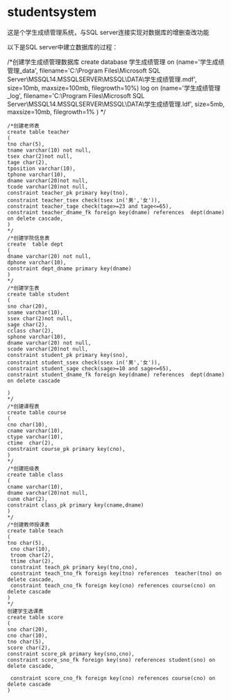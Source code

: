 # studentsystem
这是个学生成绩管理系统，与SQL server连接实现对数据库的增删查改功能

以下是SQL server中建立数据库的过程：



/*创建学生成绩管理数据库
create database 学生成绩管理
on
(name='学生成绩管理_data',
	filename='C:\Program Files\Microsoft SQL Server\MSSQL14.MSSQLSERVER\MSSQL\DATA\学生成绩管理.mdf',
	size=10mb,
	maxsize=100mb,
	filegrowth=10%)
	log on
	(name='学生成绩管理_log',
	filename='C:\Program Files\Microsoft SQL Server\MSSQL14.MSSQLSERVER\MSSQL\DATA\学生成绩管理.ldf',
	size=5mb,
	maxsize=10mb,
	filegrowth=1%
	)
	*/

	/*创建老师表
	create table teacher
	(
	tno char(5),
	tname varchar(10) not null,
	tsex char(2)not null,
	tage char(2),
	tposition varchar(10),
	tphone varchar(10),
	dname varchar(20)not null,
	tcode varchar(20)not null,
	constraint teacher_pk primary key(tno),
	constraint teacher_tsex check(tsex in('男','女')),
	constraint teacher_tage check(tage>=23 and tage<=65),
	constraint teacher_dname_fk foreign key(dname) references  dept(dname) on delete cascade,
	)
	*/
	/*创建学院信息表
	create  table dept
	(
	dname varchar(20) not null,
	dphone varchar(10),
	constraint dept_dname primary key(dname)
	)
	*/
	/*创建学生表
	create table student
	(
	sno char(20),
	sname varchar(10),
	ssex char(2)not null,
	sage char(2),
	cclass char(2),
	sphone varchar(10),
	dname varchar(20) not null,
	scode varchar(20)not null,
	constraint student_pk primary key(sno),
	constraint student_ssex check(ssex in('男','女')),
	constraint student_sage check(sage>=10 and sage<=65),
	constraint student_dname_fk foreign key(dname) references  dept(dname) on delete cascade

	)
	*/
	/*创建课程表
	create table course
	(
	cno char(10),
	cname varchar(10),
	ctype varchar(10),
	ctime  char(2),
	constraint course_pk primary key(cno),
    )
	*/
	/*创建班级表
	create table class
	(
	cname varchar(10),
	dname varchar(20)not null,
	cunm char(2),
	constraint class_pk primary key(cname,dname)	 
	)
	*/
	/*创建教师授课表
	create table teach
	(
	tno char(5),
	 cno char(10),
	 troom char(2),
	 ttime char(2),
	 constraint teach_pk primary key(tno,cno),
	 constraint teach_tno_fk foreign key(tno) references  teacher(tno) on delete cascade,
	 constraint teach_cno_fk foreign key(cno) references course(cno) on delete cascade
	)
	*/
	创建学生选课表
	create table score
	(
	sno char(20),
	cno char(10),
	tno char(5),
	score char(2),
	constraint score_pk primary key(sno,cno),
	constraint score_sno_fk foreign key(sno) references student(sno) on delete cascade,
	
	 constraint score_cno_fk foreign key(cno) references course(cno) on delete cascade
	)
